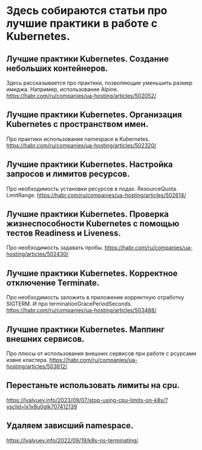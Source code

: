 # Здесь собираются статьи про лучшие практики в работе с Kubernetes.

## Лучшие практики Kubernetes. Создание небольших контейнеров.
Здесь рассказывается про практики, позволяющие уменьшить размер имиджа. Например, использование Alpine.
https://habr.com/ru/companies/ua-hosting/articles/502052/

## Лучшие практики Kubernetes. Организация Kubernetes с пространством имен.
Про практики использования namespace в Kubernetes. 
https://habr.com/ru/companies/ua-hosting/articles/502320/

## Лучшие практики Kubernetes. Настройка запросов и лимитов ресурсов.
Про необходимость установки ресурсов в подах. ResourceQuota. LimitRange.
https://habr.com/ru/companies/ua-hosting/articles/502614/

## Лучшие практики Kubernetes. Проверка жизнеспособности Kubernetes с помощью тестов Readiness и Liveness.
Про необходимость задавать пробы.
https://habr.com/ru/companies/ua-hosting/articles/502430/

## Лучшие практики Kubernetes. Корректное отключение Terminate.
Про необходимость заложить в приложение корректную отработку SIGTERM.
И про terminationGracePeriodSeconds.
https://habr.com/ru/companies/ua-hosting/articles/503488/

## Лучшие практики Kubernetes. Маппинг внешних сервисов.
Про плюсы от использования внешних сервисов при работе с рсурсами извне кластера.
https://habr.com/ru/companies/ua-hosting/articles/503612/

## Перестаньте использовать лимиты на cpu.
https://lyalyuev.info/2023/09/07/stop-using-cpu-limits-on-k8s/?ysclid=lx1x8u0glk707412139

## Удаляем зависший namespace.
https://lyalyuev.info/2022/09/19/k8s-ns-terminating/
